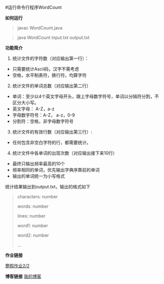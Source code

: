 #运行命令行程序WordCount

**如何运行**
>javac WordCount.java

>java WordCount input.txt output.txt

**功能简介**

1. 统计文件的字符数（对应输出第一行）：
 + 只需要统计Ascii码，汉字不需考虑
 + 空格，水平制表符，换行符，均算字符
2. 统计文件的单词总数（对应输出第二行）
 + 单词：至少以4个英文字母开头，跟上字母数字符号，单词以分隔符分割，不区分大小写。
 + 英文字母： A-Z，a-z
 + 字母数字符号：A-Z， a-z，0-9
 + 分割符：空格，非字母数字符号
3. 统计文件的有效行数（对应输出第三行）:
 + 任何包含非空白字符的行，都需要统计。
4. 统计文件中各单词的出现次数（对应输出接下来10行）
 + 最终只输出频率最高的10个
 + 频率相同的单词，优先输出字典序靠前的单词
 + 输出的单词统一为小写格式

统计结果输出到output.txt，输出的格式如下
>characters: number
>
>words: number
>
>lines: number
>
>word1: number
>
>word2: number
>
>...

**作业链接**

[寒假作业2/2](https://edu.cnblogs.com/campus/fzu/2021SpringSoftwareEngineeringPractice/homework/11740)

**博客链接**
[我的博客](https://www.cnblogs.com/fzu-wmz/p/14483242.html)





